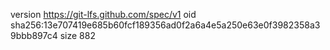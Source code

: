 version https://git-lfs.github.com/spec/v1
oid sha256:13e707419e685b60fcf189356ad0f2a6a4e5a250e63e0f3982358a39bbb897c4
size 882
